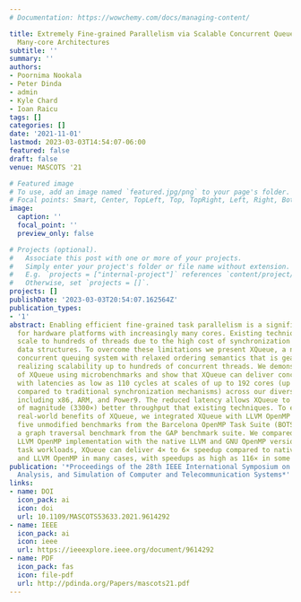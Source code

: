 ```yaml
---
# Documentation: https://wowchemy.com/docs/managing-content/

title: Extremely Fine-grained Parallelism via Scalable Concurrent Queues on Modern
  Many-core Architectures
subtitle: ''
summary: ''
authors:
- Poornima Nookala
- Peter Dinda
- admin
- Kyle Chard
- Ioan Raicu
tags: []
categories: []
date: '2021-11-01'
lastmod: 2023-03-03T14:54:07-06:00
featured: false
draft: false
venue: MASCOTS '21

# Featured image
# To use, add an image named `featured.jpg/png` to your page's folder.
# Focal points: Smart, Center, TopLeft, Top, TopRight, Left, Right, BottomLeft, Bottom, BottomRight.
image:
  caption: ''
  focal_point: ''
  preview_only: false

# Projects (optional).
#   Associate this post with one or more of your projects.
#   Simply enter your project's folder or file name without extension.
#   E.g. `projects = ["internal-project"]` references `content/project/deep-learning/index.md`.
#   Otherwise, set `projects = []`.
projects: []
publishDate: '2023-03-03T20:54:07.162564Z'
publication_types:
- '1'
abstract: Enabling efficient fine-grained task parallelism is a significant challenge
  for hardware platforms with increasingly many cores. Existing techniques do not
  scale to hundreds of threads due to the high cost of synchronization in concurrent
  data structures. To overcome these limitations we present XQueue, a novel lock-less
  concurrent queuing system with relaxed ordering semantics that is geared towards
  realizing scalability up to hundreds of concurrent threads. We demonstrate the scalability
  of XQueue using microbenchmarks and show that XQueue can deliver concurrent operations
  with latencies as low as 110 cycles at scales of up to 192 cores (up to 6900× improvement
  compared to traditional synchronization mechanisms) across our diverse hardware,
  including x86, ARM, and Power9. The reduced latency allows XQueue to provide orders
  of magnitude (3300×) better throughput that existing techniques. To evaluate the
  real-world benefits of XQueue, we integrated XQueue with LLVM OpenMP and evaluated
  five unmodified benchmarks from the Barcelona OpenMP Task Suite (BOTS) as well as
  a graph traversal benchmark from the GAP benchmark suite. We compared the XQueue-enabled
  LLVM OpenMP implementation with the native LLVM and GNU OpenMP versions. Using fine-grained
  task workloads, XQueue can deliver 4× to 6× speedup compared to native GNU OpenMP
  and LLVM OpenMP in many cases, with speedups as high as 116× in some cases.
publication: '*Proceedings of the 28th IEEE International Symposium on the Modeling,
  Analysis, and Simulation of Computer and Telecommunication Systems*'
links:
- name: DOI
  icon_pack: ai
  icon: doi
  url: 10.1109/MASCOTS53633.2021.9614292
- name: IEEE
  icon_pack: ai
  icon: ieee
  url: https://ieeexplore.ieee.org/document/9614292
- name: PDF
  icon_pack: fas
  icon: file-pdf
  url: http://pdinda.org/Papers/mascots21.pdf
---
```

